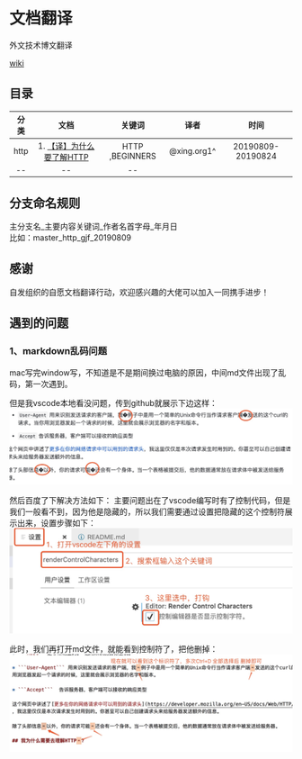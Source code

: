# 文档翻译
外文技术博文翻译

[wiki](https://github.com/xingorg1/To-translate-documents/wiki)

## 目录
分类 | 文档 |关键词| 译者 | 时间
:--: | :--: |:--:| :--: | :--:
http | 1. [【译】为什么要了解HTTP](./http/为什么要了解HTTP.md) |HTTP ,BEGINNERS| @xing.org1^ | 20190809-20190824
-- | -- | --

## 分支命名规则
主分支名_主要内容关键词_作者名首字母_年月日  
比如：master_http_gjf_20190809

## 感谢
自发组织的自愿文档翻译行动，欢迎感兴趣的大佬可以加入一同携手进步！

## 遇到的问题
### 1、markdown乱码问题
mac写完window写，不知道是不是期间换过电脑的原因，中间md文件出现了乱码，第一次遇到。

但是我vscode本地看没问题，传到github就展示下边这样：
![乱码图](./images/乱码.jpg)

然后百度了下解决方法如下：
主要问题出在了vscode编写时有了控制代码，但是我们一般看不到，因为他是隐藏的，所以我们需要通过设置把隐藏的这个控制符展示出来，设置步骤如下：
![设置图](./images/解决乱码.jpg)

此时，我们再打开md文件，就能看到控制符了，把他删掉：
![乱码的真实面目](./images/删除乱码.jpg)